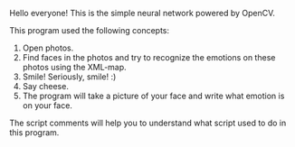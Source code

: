 Hello everyone! This is the simple neural network powered by OpenCV. 

This program used the following concepts:

1. Open photos.
2. Find faces in the photos and try to recognize the emotions on these photos using the XML-map.
3. Smile! Seriously, smile! :)
4. Say cheese.
5. The program will take a picture of your face and write what emotion is on your face.

The script comments will help you to understand what script used to do in this program.
